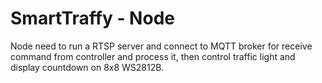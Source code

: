 # SmartTraffy - Node
Node need to run a RTSP server and connect to MQTT broker for receive command from controller and process it, then control traffic light and display countdown on 8x8 WS2812B.